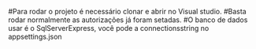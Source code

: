 #Para rodar o projeto é necessário clonar e abrir no Visual studio.
#Basta rodar normalmente as autorizações já foram setadas.
#O banco de dados usar é o SqlServerExpress, você pode a connectionsstring no appsettings.json
